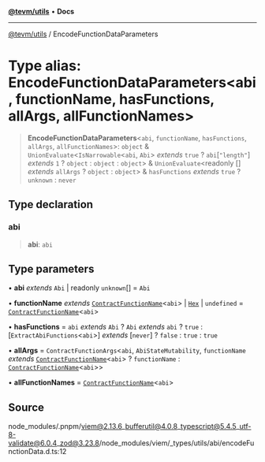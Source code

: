 [**@tevm/utils**](../README.md) • **Docs**

***

[@tevm/utils](../globals.md) / EncodeFunctionDataParameters

# Type alias: EncodeFunctionDataParameters\<abi, functionName, hasFunctions, allArgs, allFunctionNames\>

> **EncodeFunctionDataParameters**\<`abi`, `functionName`, `hasFunctions`, `allArgs`, `allFunctionNames`\>: `object` & `UnionEvaluate`\<`IsNarrowable`\<`abi`, `Abi`\> *extends* `true` ? `abi`\[`"length"`\] *extends* `1` ? `object` : `object` : `object`\> & `UnionEvaluate`\<readonly [] *extends* `allArgs` ? `object` : `object`\> & `hasFunctions` *extends* `true` ? `unknown` : `never`

## Type declaration

### abi

> **abi**: `abi`

## Type parameters

• **abi** *extends* `Abi` \| readonly `unknown`[] = `Abi`

• **functionName** *extends* [`ContractFunctionName`](ContractFunctionName.md)\<`abi`\> \| [`Hex`](Hex.md) \| `undefined` = [`ContractFunctionName`](ContractFunctionName.md)\<`abi`\>

• **hasFunctions** = `abi` *extends* `Abi` ? `Abi` *extends* `abi` ? `true` : [`ExtractAbiFunctions`\<`abi`\>] *extends* [`never`] ? `false` : `true` : `true`

• **allArgs** = `ContractFunctionArgs`\<`abi`, `AbiStateMutability`, `functionName` *extends* [`ContractFunctionName`](ContractFunctionName.md)\<`abi`\> ? `functionName` : [`ContractFunctionName`](ContractFunctionName.md)\<`abi`\>\>

• **allFunctionNames** = [`ContractFunctionName`](ContractFunctionName.md)\<`abi`\>

## Source

node\_modules/.pnpm/viem@2.13.6\_bufferutil@4.0.8\_typescript@5.4.5\_utf-8-validate@6.0.4\_zod@3.23.8/node\_modules/viem/\_types/utils/abi/encodeFunctionData.d.ts:12
